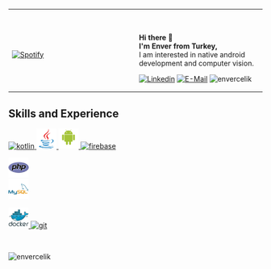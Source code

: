 

<table width="100%"> 
  <tr>
  <td width="50%">
      
&nbsp; <br> [![Spotify](https://novatorem2.envercelik.vercel.app/api/spotify)](https://open.spotify.com/user/qjt43ubr3n5o1pbyq67mb6g2b)

  </td>
  <td width="50%">

<br><p><b>Hi there 👋 <br> I'm Enver from Turkey,</b><br> I am interested in native android development and computer vision.</p>
  [![Linkedin](https://img.shields.io/badge/linked-in-369?style=flat-square&logo=linkedin&logoColor=white&color=blue)](https://www.linkedin.com/in/enver-%C3%A7elik-0607711b7/)
  [![E-Mail](https://img.shields.io/badge/email-reveal-2a8?style=flat-square&logo=gmail&logoColor=white)](https://mailto:celiqenver@gmail.com)
  <img src="https://komarev.com/ghpvc/?username=envercelik" alt="envercelik" /> </p>
</p>
  </td>
  </table>

[//]: <> (The `&nbsp;` is to have Aphelion take up more space)





## Skills and Experience

<p align="left">
 
<a href="https://kotlinlang.org" target="_blank"> <img src="https://www.vectorlogo.zone/logos/kotlinlang/kotlinlang-icon.svg" alt="kotlin" width="40" height="40"/> </a> 
<a href="https://www.java.com" target="_blank"> <img src="https://raw.githubusercontent.com/devicons/devicon/master/icons/java/java-original.svg" alt="java" width="40" height="40"/> </a>
<a href="https://developer.android.com" target="_blank"> <img src="https://raw.githubusercontent.com/devicons/devicon/master/icons/android/android-original-wordmark.svg" alt="android" width="40" height="40"/> </a>
<a href="https://firebase.google.com/" target="_blank"> <img src="https://www.vectorlogo.zone/logos/firebase/firebase-icon.svg" alt="firebase" width="40" height="40"/> </a> 
</p>

<p align="left">

<a href="https://www.php.net" target="_blank"> <img src="https://raw.githubusercontent.com/devicons/devicon/master/icons/php/php-original.svg" alt="php" width="40" height="40"/> </a> <br>
<a href="https://www.mysql.com/" target="_blank"> <img src="https://raw.githubusercontent.com/devicons/devicon/master/icons/mysql/mysql-original-wordmark.svg" alt="mysql" width="40" height="40"/> </a> <br>

</p>

<p align="left">
<a href="https://www.docker.com/" target="_blank"> <img src="https://raw.githubusercontent.com/devicons/devicon/master/icons/docker/docker-original-wordmark.svg" alt="docker" width="40" height="40"/> </a> 
<a href="https://git-scm.com/" target="_blank"> <img src="https://www.vectorlogo.zone/logos/git-scm/git-scm-icon.svg" alt="git" width="40" height="40"/> </a> 

</p>

<br>

<p><img align="left" src="https://github-readme-stats.vercel.app/api/top-langs?username=envercelik&show_icons=true&locale=en&layout=compact" alt="envercelik" /></p>





<!--
**envercelik/envercelik** is a ✨ _special_ ✨ repository because its `README.md` (this file) appears on your GitHub profile.

Here are some ideas to get you started:

- 🔭 I’m currently working on ...
- 🌱 I’m currently learning ...
- 👯 I’m looking to collaborate on ...
- 🤔 I’m looking for help with ...
- 💬 Ask me about ...
- 📫 How to reach me: ...
- 😄 Pronouns: ...
- ⚡ Fun fact: ...
-->
